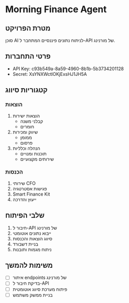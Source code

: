 # Morning Finance Agent
## מטרת הפרויקט
סוכן AI לניתוח נתונים פיננסיים המתחבר ל-API של מורנינג.
## פרטי התחברות
- API Key: c93b549a-8a59-4960-8b1b-5b3734201128
- Secret: XsYNXWctlOKjExsHJ1JH5A
## קטגוריות סיווג
### הוצאות
1. הוצאות ישירות
   - קבלני משנה
   - חומרים
2. שיווק ומכירות
   - ממומן
   - פרסום
3. הנהלה וכלליות
   - תוכנות ומנויים
   - שירותים מקצועיים
### הכנסות
1. שירותי CFO
2. פגישות אסטרטגיה
3. Smart Finance Kit
4. ייעוץ והדרכה
## שלבי הפיתוח
1. חיבור ל-API של מורנינג
2. ייבוא נתונים אוטומטי
3. סיווג הוצאות והכנסות
4. בניית דשבורד
5. ניתוח מגמות ותובנות
## משימות להמשך
- [ ] איתור endpoints של מורנינג
- [ ] בדיקת חיבור ל-API
- [ ] פיתוח מערכת סיווג אוטומטית
- [ ] בניית ממשק משתמש